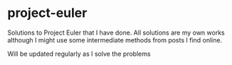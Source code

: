 # project-euler
Solutions to Project Euler that I have done. All solutions are my own works although I might use some intermediate methods from posts I find online.

Will be updated regularly as I solve the problems
